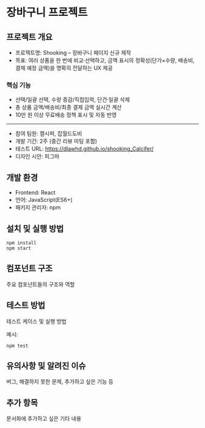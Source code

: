 # 장바구니 프로젝트

## 프로젝트 개요
- 프로젝트명: Shooking – 장바구니 페이지 신규 제작
- 목표: 여러 상품을 한 번에 비교·선택하고, 금액 표시의 정확성(단가×수량, 배송비, 결제 예정 금액)을 명확히 전달하는 UX 제공
  
### 핵심 기능
- 선택/일괄 선택, 수량 증감/직접입력, 단건·일괄 삭제
- 총 상품 금액/배송비/최종 결제 금액 실시간 계산
- 10만 원 이상 무료배송 정책 표시 및 자동 반영
---
- 참여 팀원: 캘시퍼, 잡월드도비
- 개발 기간: 2주 (중간 리뷰 미팅 포함)
- 테스트 URL: https://dlawhd.github.io/shooking_Calcifer/
- 디자인 시안: 피그마

## 개발 환경
- Frontend: React
- 언어: JavaScript(ES6+)
- 패키지 관리자: npm

## 설치 및 실행 방법

```
npm install
npm start
```

## 컴포넌트 구조

주요 컴포넌트들의 구조와 역할

## 테스트 방법

테스트 케이스 및 실행 방법

예시:
```
npm test
```

## 유의사항 및 알려진 이슈

버그, 해결하지 못한 문제, 추가하고 싶은 기능 등

## 추가 항목

문서화에 추가하고 싶은 기타 내용
